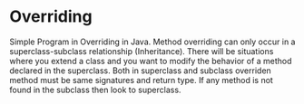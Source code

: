 # Overriding
Simple Program in Overriding in Java.
Method overriding can only occur in a superclass-subclass relationship (Inheritance). There will be situations where you extend a class and you want to modify the behavior of a method declared in the superclass. Both in superclass and subclass overriden method must be same signatures and return type. If any method is not found in the subclass then look to superclass.
